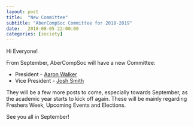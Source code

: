 ```yaml
---
layout: post
title:  "New Committee"
subtitle: "AberCompSoc Committee for 2018-2019"
date:   2018-08-05 22:00:00
categories: [society]
---
```


Hi Everyone!

From September, AberCompSoc will have a new Committee:

 - President - [Aaron Walker](https://github.com/vCra)
 - Vice President - [Josh Smith](https://github.com/Qinusty)

They will be a few more posts to come, especially towards September, as the academic year starts to kick off again.
These will be mainly regarding Freshers Week, Upcoming Events and Elections. 

See you all in September!
